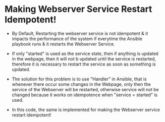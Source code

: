 # Making Webserver Service Restart Idempotent!
* By Default, Restarting the webserver service is not idempotent & it impacts the performance of the system if everytime the Ansible playbook runs & it restarts the Webserver Service.

* If only "started" is used as the service state, then if anything is updated in the webpage, then it will not b updated until the service is restarted, therefore it is necessary to restart the service as soon as something is updated.

* The solution for this problem is to use "Handler" in Ansible, that is whenever there occur some changes in the Webpage, only then the service of the Webserver will be restarted, otherwise service will not be changed because it works on idempotence when "service = started" is used.

* In this code, the same is implemented for making the Webserver service restart idempotent!